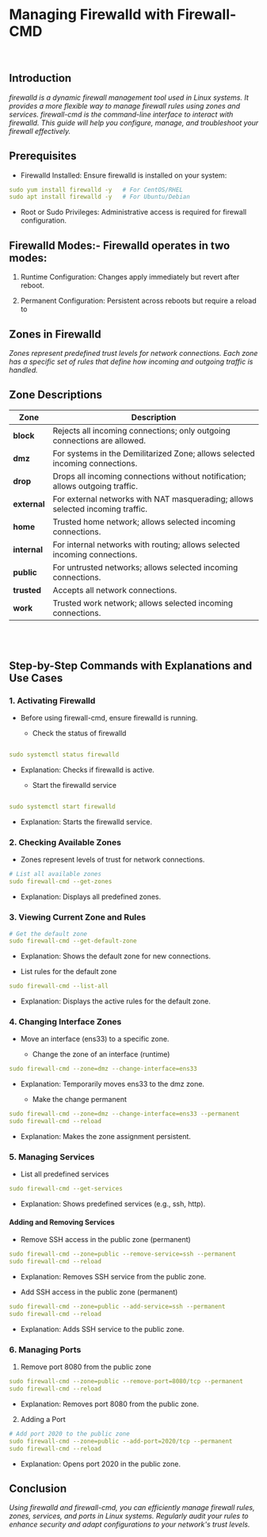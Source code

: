 # Managing Firewalld with Firewall-CMD

<br>


## Introduction

*firewalld is a dynamic firewall management tool used in Linux systems. It provides a more flexible way to manage firewall rules using zones and services. firewall-cmd is the command-line interface to interact with firewalld. This guide will help you configure, manage, and troubleshoot your firewall effectively.*

## Prerequisites

- Firewalld Installed: Ensure firewalld is installed on your system:
```yml
sudo yum install firewalld -y   # For CentOS/RHEL
sudo apt install firewalld -y   # For Ubuntu/Debian
```
  - Root or Sudo Privileges: Administrative access is required for firewall configuration.


## Firewalld Modes:- Firewalld operates in two modes:

1. Runtime Configuration: Changes apply immediately but revert after reboot.
  
2. Permanent Configuration: Persistent across reboots but require a reload to 



## Zones in Firewalld

*Zones represent predefined trust levels for network connections. Each zone has a specific set of rules that define how incoming and outgoing traffic is handled.*



## **Zone Descriptions**

| **Zone**    | **Description**                                                                 |
|-------------|---------------------------------------------------------------------------------|
| **block**   | Rejects all incoming connections; only outgoing connections are allowed.        |
| **dmz**     | For systems in the Demilitarized Zone; allows selected incoming connections.    |
| **drop**    | Drops all incoming connections without notification; allows outgoing traffic.   |
| **external**| For external networks with NAT masquerading; allows selected incoming traffic.  |
| **home**    | Trusted home network; allows selected incoming connections.                    |
| **internal**| For internal networks with routing; allows selected incoming connections.       |
| **public**  | For untrusted networks; allows selected incoming connections.                   |
| **trusted** | Accepts all network connections.                                               |
| **work**    | Trusted work network; allows selected incoming connections.                    |










<br>
<br>


## Step-by-Step Commands with Explanations and Use Cases

### 1. Activating Firewalld
  - Before using firewall-cmd, ensure firewalld is running.

      - Check the status of firewalld
```yml

sudo systemctl status firewalld
```
  - Explanation: Checks if firewalld is active.

      - Start the firewalld service

```yml

sudo systemctl start firewalld
```
  - Explanation: Starts the firewalld service.

### 2. Checking Available Zones
  - Zones represent levels of trust for network connections.

```yml
# List all available zones
sudo firewall-cmd --get-zones
```
  - Explanation: Displays all predefined zones.

### 3. Viewing Current Zone and Rules
```yml
# Get the default zone
sudo firewall-cmd --get-default-zone
```
  - Explanation: Shows the default zone for new connections.


- List rules for the default zone

```yml
sudo firewall-cmd --list-all
```

  - Explanation: Displays the active rules for the default zone.

### 4. Changing Interface Zones
  - Move an interface (ens33) to a specific zone.


    - Change the zone of an interface (runtime)
```yml
sudo firewall-cmd --zone=dmz --change-interface=ens33
```
  - Explanation: Temporarily moves ens33 to the dmz zone.


    - Make the change permanent

```yml
sudo firewall-cmd --zone=dmz --change-interface=ens33 --permanent
sudo firewall-cmd --reload
```
  - Explanation: Makes the zone assignment persistent.

### 5. Managing Services

  - List all predefined services

```yml
sudo firewall-cmd --get-services
```
  - Explanation: Shows predefined services (e.g., ssh, http).

  #### Adding and Removing Services

 - Remove SSH access in the public zone (permanent)

```yml
sudo firewall-cmd --zone=public --remove-service=ssh --permanent
sudo firewall-cmd --reload
```
  - Explanation: Removes SSH service from the public zone.


- Add SSH access in the public zone (permanent)


```yml
sudo firewall-cmd --zone=public --add-service=ssh --permanent
sudo firewall-cmd --reload
```
  - Explanation: Adds SSH service to the public zone.

### 6. Managing Ports

   1. Remove port 8080 from the public zone
```yml
sudo firewall-cmd --zone=public --remove-port=8080/tcp --permanent
sudo firewall-cmd --reload
```
  - Explanation: Removes port 8080 from the public zone.

 2. Adding a Port
```yml
# Add port 2020 to the public zone
sudo firewall-cmd --zone=public --add-port=2020/tcp --permanent
sudo firewall-cmd --reload
```

  - Explanation: Opens port 2020 in the public zone.



## Conclusion
*Using firewalld and firewall-cmd, you can efficiently manage firewall rules, zones, services, and ports in Linux systems. Regularly audit your rules to enhance security and adapt configurations to your network's trust levels.*

